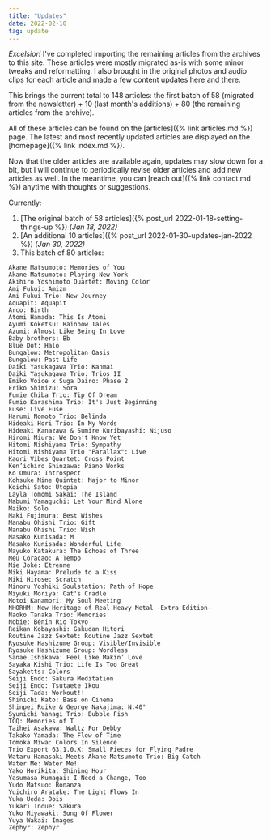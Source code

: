 ```yaml
---
title: "Updates"
date: 2022-02-10
tag: update
---
```


*Excelsior!* I've completed importing the remaining articles from the archives to this site. These articles were mostly migrated as-is with some minor tweaks and reformatting. I also brought in the original photos and audio clips for each article and made a few content updates here and there.

This brings the current total to 148 articles: the first batch of 58 (migrated from the newsletter) + 10 (last month's additions) + 80 (the remaining articles from the archive). 

All of these articles can be found on the [articles]({% link articles.md %}) page. The latest and most recently updated articles are displayed on the [homepage]({% link index.md %}).

Now that the older articles are available again, updates may slow down for a bit, but I will continue to periodically revise older articles and add new articles as well. In the meantime, you can [reach out]({% link contact.md %}) anytime with thoughts or suggestions.


Currently: 

1. [The original batch of 58 articles]({% post_url 2022-01-18-setting-things-up %}) *(Jan 18, 2022)*
2. [An additional 10 articles]({% post_url 2022-01-30-updates-jan-2022 %}) *(Jan 30, 2022)*
3. This batch of 80 articles:


```
Akane Matsumoto: Memories of You
Akane Matsumoto: Playing New York
Akihiro Yoshimoto Quartet: Moving Color
Ami Fukui: Amizm
Ami Fukui Trio: New Journey
Aquapit: Aquapit
Arco: Birth
Atomi Hamada: This Is Atomi
Ayumi Koketsu: Rainbow Tales
Azumi: Almost Like Being In Love
Baby brothers: Bb
Blue Dot: Halo
Bungalow: Metropolitan Oasis
Bungalow: Past Life
Daiki Yasukagawa Trio: Kanmai
Daiki Yasukagawa Trio: Trios II
Emiko Voice x Suga Dairo: Phase 2
Eriko Shimizu: Sora
Fumie Chiba Trio: Tip Of Dream
Fumio Karashima Trio: It's Just Beginning
Fuse: Live Fuse
Harumi Nomoto Trio: Belinda
Hideaki Hori Trio: In My Words
Hideaki Kanazawa & Sumire Kuribayashi: Nijuso
Hiromi Miura: We Don't Know Yet
Hitomi Nishiyama Trio: Sympathy
Hitomi Nishiyama Trio "Parallax": Live
Kaori Vibes Quartet: Cross Point
Ken’ichiro Shinzawa: Piano Works
Ko Omura: Introspect
Kohsuke Mine Quintet: Major to Minor
Koichi Sato: Utopia
Layla Tomomi Sakai: The Island
Mabumi Yamaguchi: Let Your Mind Alone
Maiko: Solo
Maki Fujimura: Best Wishes
Manabu Ohishi Trio: Gift
Manabu Ohishi Trio: Wish
Masako Kunisada: M
Masako Kunisada: Wonderful Life
Mayuko Katakura: The Echoes of Three
Meu Coracao: A Tempo
Mie Joké: Etrenne
Miki Hayama: Prelude to a Kiss
Miki Hirose: Scratch
Minoru Yoshiki Soulstation: Path of Hope
Miyuki Moriya: Cat's Cradle
Motoi Kanamori: My Soul Meeting
NHORHM: New Heritage of Real Heavy Metal -Extra Edition-
Naoko Tanaka Trio: Memories
Nobie: Bénin Rio Tokyo
Reikan Kobayashi: Gakudan Hitori
Routine Jazz Sextet: Routine Jazz Sextet
Ryosuke Hashizume Group: Visible/Invisible
Ryosuke Hashizume Group: Wordless
Sanae Ishikawa: Feel Like Makin’ Love
Sayaka Kishi Trio: Life Is Too Great
Sayaketts: Colors
Seiji Endo: Sakura Meditation
Seiji Endo: Tsutaete Ikou
Seiji Tada: Workout!!
Shinichi Kato: Bass on Cinema
Shinpei Ruike & George Nakajima: N.40°
Syunichi Yanagi Trio: Bubble Fish
TCQ: Memories of T
Taihei Asakawa: Waltz For Debby
Takako Yamada: The Flow of Time
Tomoka Miwa: Colors In Silence
Trio Export 63.1.0.X: Small Pieces for Flying Padre
Wataru Hamasaki Meets Akane Matsumoto Trio: Big Catch
Water Me: Water Me!
Yako Horikita: Shining Hour
Yasumasa Kumagai: I Need a Change, Too
Yudo Matsuo: Bonanza
Yuichiro Aratake: The Light Flows In
Yuka Ueda: Dois
Yukari Inoue: Sakura
Yuko Miyawaki: Song Of Flower
Yuya Wakai: Images
Zephyr: Zephyr
```

